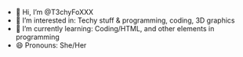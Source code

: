 - 👋 Hi, I’m @T3chyFoXXX
- 👀 I’m interested in: Techy stuff & programming, coding, 3D graphics
- 🌱 I’m currently learning: Coding/HTML, and other elements in programming
- 😄 Pronouns: She/Her

<!---
T3chyFoXXX/T3chyFoXXX is a ✨ special ✨ repository because its `README.md` (this file) appears on your GitHub profile.
You can click the Preview link to take a look at your changes.
--->
